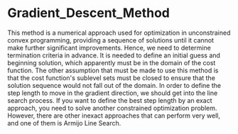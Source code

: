 # Gradient_Descent_Method
This method is a numerical approach used for optimization in unconstrained convex programming, providing a sequence of solutions until it cannot make further significant improvements. Hence, we need to determine termination criteria in advance. It is needed to define an initial guess and beginning solution, which apparently must be in the domain of the cost function. The other assumption that must be made to use this method is that the cost function's sublevel sets must be closed to ensure that the solution sequence would not fall out of the domain.
In order to define the step length to move in the gradient direction, we should get into the line search process. If you want to define the best step length by an exact approach, you need to solve another constrained optimization problem. However, there are other inexact approaches that can perform very well, and one of them is Armijo Line Search. 
